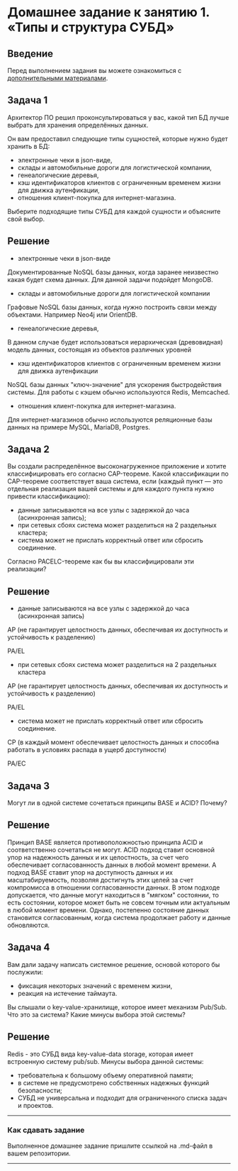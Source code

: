 # Домашнее задание к занятию 1. «Типы и структура СУБД»

## Введение

Перед выполнением задания вы можете ознакомиться с 
[дополнительными материалами](https://github.com/netology-code/virt-homeworks/tree/virt-11/additional).

## Задача 1

Архитектор ПО решил проконсультироваться у вас, какой тип БД 
лучше выбрать для хранения определённых данных.

Он вам предоставил следующие типы сущностей, которые нужно будет хранить в БД:

- электронные чеки в json-виде,
- склады и автомобильные дороги для логистической компании,
- генеалогические деревья,
- кэш идентификаторов клиентов с ограниченным временем жизни для движка аутенфикации,
- отношения клиент-покупка для интернет-магазина.

Выберите подходящие типы СУБД для каждой сущности и объясните свой выбор.


## Решение
- электронные чеки в json-виде

Документированные NoSQL базы данных, когда заранее неизвестно какая будет схема данных. Для данной задачи подойдет MongoDB.

- склады и автомобильные дороги для логистической компании

Графовые NoSQL базы данных, когда нужно построить связи между объектами. Например Neo4j или OrientDB. 

- генеалогические деревья,

В данном случае будет использоваться иерархическая (древовидная) модель данных, состоящая из объектов различных уровней

- кэш идентификаторов клиентов с ограниченным временем жизни для движка аутенфикации

NoSQL базы данных "ключ-значение" для ускорения быстродействия системы. Для работы с кэшем обычно используются Redis, Memcached.

- отношения клиент-покупка для интернет-магазина.

Для интернет-магазинов обычно используются реляционные базы данных на примере MySQL, MariaDB, Postgres.


## Задача 2

Вы создали распределённое высоконагруженное приложение и хотите классифицировать его согласно 
CAP-теореме. Какой классификации по CAP-теореме соответствует ваша система, если 
(каждый пункт — это отдельная реализация вашей системы и для каждого пункта нужно привести классификацию):

- данные записываются на все узлы с задержкой до часа (асинхронная запись);
- при сетевых сбоях система может разделиться на 2 раздельных кластера;
- система может не прислать корректный ответ или сбросить соединение.

Согласно PACELC-теореме как бы вы классифицировали эти реализации?

## Решение
- данные записываются на все узлы с задержкой до часа (асинхронная запись)

AP (не гарантирует целостность данных, обеспечивая их доступность и устойчивость к разделению)

PA/EL

- при сетевых сбоях система может разделиться на 2 раздельных кластера

AP (не гарантирует целостность данных, обеспечивая их доступность и устойчивость к разделению)

PA/EL

- система может не прислать корректный ответ или сбросить соединение.

CP (в каждый момент обеспечивает целостность данных и способна работать в условиях распада в ущерб доступности)

PA/EC

## Задача 3

Могут ли в одной системе сочетаться принципы BASE и ACID? Почему?


## Решение
Принцип BASE является противоположностью принципа ACID и соответственно сочетаться не могут. 
ACID подход ставит основной упор на надежность данных и их целостность, за счет чего обеспечивает согласованность данных в любой момент времени. А подход BASE ставит упор на доступность данных и их масштабируемость, позволяя достигнуть этих целей за счет компромисса в отношении согласованности данных. В этом подходе допускается, что данные могут находиться в "мягком" состоянии, то есть состоянии, которое может быть не совсем точным или актуальным в любой момент времени. Однако, постепенно состояние данных становится согласованным, когда система продолжает работу и данные обновляются.

## Задача 4

Вам дали задачу написать системное решение, основой которого бы послужили:

- фиксация некоторых значений с временем жизни,
- реакция на истечение таймаута.

Вы слышали о key-value-хранилище, которое имеет механизм Pub/Sub. 
Что это за система? Какие минусы выбора этой системы?



## Решение
Redis - это СУБД вида key-value-data storage, которая имеет встроенную систему pub/sub.
Минусы выбора данной системы:
- требовательна к большому объему оперативной памяти;
- в системе не предусмотрено собственных надежных функций безопасности;
- СУБД не универсальна и подходит для ограниченного списка задач и проектов.
---

### Как cдавать задание

Выполненное домашнее задание пришлите ссылкой на .md-файл в вашем репозитории.

---

